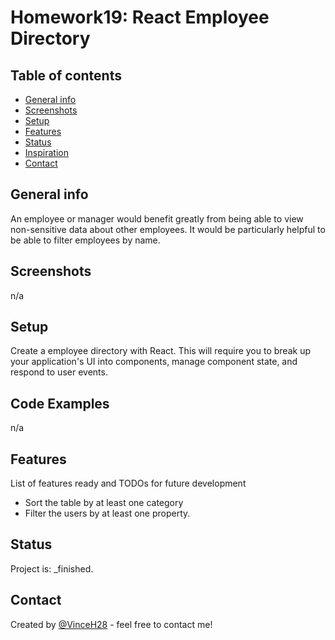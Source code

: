 # Homework19: React Employee Directory

## Table of contents
* [General info](#general-info)
* [Screenshots](#screenshots)
* [Setup](#setup)
* [Features](#features)
* [Status](#status)
* [Inspiration](#inspiration)
* [Contact](#contact)

## General info
An employee or manager would benefit greatly from being able to view non-sensitive data about other employees. It would be particularly helpful to be able to filter employees by name.

## Screenshots
n/a

## Setup
Create a employee directory with React. This will require you to break up your application's UI into components, manage component state, and respond to user events.

## Code Examples
n/a

## Features
List of features ready and TODOs for future development
* Sort the table by at least one category
* Filter the users by at least one property.

## Status
Project is: _finished.

## Contact
Created by [@VinceH28](https://github.com/VinceH28/Homework2/) - feel free to contact me!